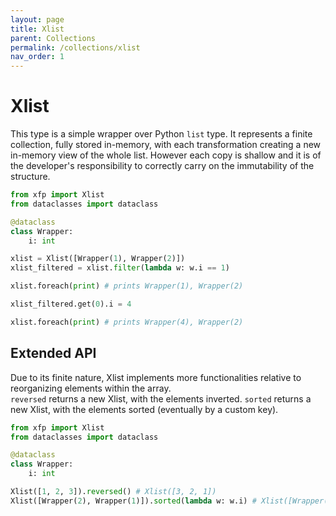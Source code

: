 ```yaml
---
layout: page
title: Xlist
parent: Collections
permalink: /collections/xlist
nav_order: 1
---
```


<h1 style="font-weight: bold">Xlist</h1>

This type is a simple wrapper over Python `list` type.
It represents a finite collection, fully stored in-memory, with each transformation creating a new in-memory view of the whole list. However each copy is shallow and it is of the developer's responsibility to correctly carry on the immutability of the structure.

```python
from xfp import Xlist
from dataclasses import dataclass

@dataclass
class Wrapper:
    i: int

xlist = Xlist([Wrapper(1), Wrapper(2)])
xlist_filtered = xlist.filter(lambda w: w.i == 1)

xlist.foreach(print) # prints Wrapper(1), Wrapper(2)

xlist_filtered.get(0).i = 4

xlist.foreach(print) # prints Wrapper(4), Wrapper(2)
```

## Extended API

Due to its finite nature, Xlist implements more functionalities relative to reorganizing elements within the array.  
`reversed` returns a new Xlist, with the elements inverted.
`sorted` returns a new Xlist, with the elements sorted (eventually by a custom key).

```python
from xfp import Xlist
from dataclasses import dataclass

@dataclass
class Wrapper:
    i: int

Xlist([1, 2, 3]).reversed() # Xlist([3, 2, 1])
Xlist([Wrapper(2), Wrapper(1)]).sorted(lambda w: w.i) # Xlist([Wrapper(1), Wrapper(2)])
```
